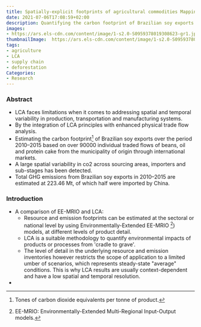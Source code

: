 ```yaml
---
title: Spatially-explicit footprints of agricultural commodities Mapping carbon emissions embodied in Brazil's soy exports
date: 2021-07-06T17:08:59+02:00
description: Quantifying the carbon footprint of Brazilian soy exports over the period 2010–2015 based on individual traded flows.
images:
- https://ars.els-cdn.com/content/image/1-s2.0-S0959378019308623-gr1.jpg
thumbnailImage:  https://ars.els-cdn.com/content/image/1-s2.0-S0959378019308623-gr1.jpg
tags:
- agriculture   
- LCA
- supply chain
- deforestation
Categories:
- Research
---
```


### Abstract

* LCA faces limitations when it comes to addressing spatial and temporal variability in production, transportation and manufacturing systems.
* By the integration of LCA principles with enhanced physical trade flow analysis.
* Estimating the carbon footprint[^1] of Brazilian soy exports over the period 2010–2015 based on over 90000 individual traded flows of beans, oil and protein cake from the municipality of origin through international markets.
* A large spatial variability in co2 across sourcing areas, importers and sub-stages has been detected.
* Total GHG emissions from Brazilian soy exports in 2010–2015 are estimated at 223.46 Mt, of which half were imported by China.

### Introduction

* A comparison of EE-MRIO and LCA:
  * Resource and emission footprints can be estimated at the sectoral or national level by using Environmentally-Extended EE-MRIO [^2]) models, at different levels of product detail.
  * LCA is a suitable methodology to quantify environmental impacts of products or processes from 'cradle to grave'.
  * The level of detail in the underlying resource and emission inventories however restricts the scope of application to a limited umber of scenarios, which represents steady-state "average" conditions. This is why LCA results are usually context-dependent and have a low spatial and temporal resolution.
*







[^1]: Tones of carbon dioxide equivalents per tonne of product.
[^2]: EE-MRIO: Environmentally-Extended Multi-Regional Input-Output models.

